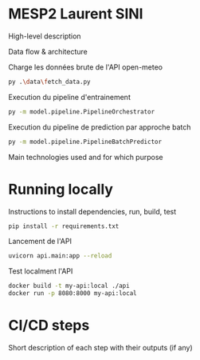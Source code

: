 # MESP2 Laurent SINI
High-level description

Data flow & architecture


Charge les données brute de l'API open-meteo
```bash
py .\data\fetch_data.py
```

Execution du pipeline d'entrainement
```bash
py -m model.pipeline.PipelineOrchestrator
```

Execution du pipeline de prediction par approche batch
```bash
py -m model.pipeline.PipelineBatchPredictor
```

Main technologies used and for which purpose

# Running locally
Instructions to install dependencies, run, build, test

```bash
pip install -r requirements.txt
```

Lancement de l'API
```bash
uvicorn api.main:app --reload
```

Test localment l'API
```Bash
docker build -t my-api:local ./api
docker run -p 8080:8000 my-api:local
```

# CI/CD steps
Short description of each step with their outputs (if any)
